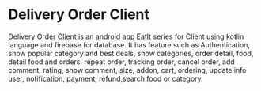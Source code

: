 # Delivery Order Client
Delivery Order Client is an android app EatIt series for Client using kotlin language and firebase for database. It has feature such as Authentication, show popular category and best deals, show categories, order detail, food, detail food and orders, repeat order, tracking order, cancel order, add comment, rating, show comment, size, addon, cart, ordering, update info user, notification, payment, refund,search food or category. 
